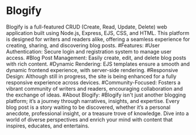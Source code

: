 # Blogify
Blogify is a full-featured CRUD (Create, Read, Update, Delete) web application built using Node.js, Express, EJS, CSS, and HTML. This platform is designed for writers and readers alike, offering a seamless experience for creating, sharing, and discovering blog posts.
#Features:
#User Authentication: Secure login and registration system to manage user access.
#Blog Post Management: Easily create, edit, and delete blog posts with rich content.
#Dynamic Rendering: EJS templates ensure a smooth and dynamic frontend experience, with server-side rendering.
#Responsive Design: Although still in progress, the site is being enhanced for a fully responsive experience across devices.
#Community-Focused: Fosters a vibrant community of writers and readers, encouraging collaboration and the exchange of ideas.
#About Blogify:
#Blogify isn't just another blogging platform; it’s a journey through narratives, insights, and expertise. Every blog post is a story waiting to be discovered, whether it’s a personal anecdote, professional insight, or a treasure trove of knowledge. Dive into a world of diverse perspectives and enrich your mind with content that inspires, educates, and entertains.
